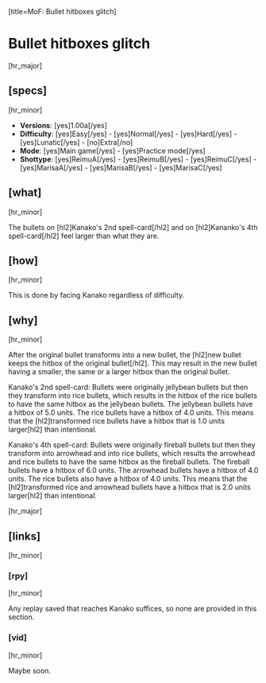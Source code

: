 [title=MoF: Bullet hitboxes glitch]
# Bullet hitboxes glitch

[hr_major] 
## [specs]
[hr_minor]  

* **Versions**: [yes]1.00a[/yes] 
* **Difficulty**: [yes]Easy[/yes] - [yes]Normal[/yes] - [yes]Hard[/yes] - [yes]Lunatic[/yes] - [no]Extra[/no]
* **Mode**: [yes]Main game[/yes] - [yes]Practice mode[/yes]
* **Shottype**: [yes]ReimuA[/yes] - [yes]ReimuB[/yes] - [yes]ReimuC[/yes] - [yes]MarisaA[/yes] - [yes]MarisaB[/yes] - [yes]MarisaC[/yes]

## [what]
[hr_minor]

The bullets on [hl2]Kanako's 2nd spell-card[/hl2] and on [hl2]Kananko's 4th spell-card[/hl2] feel larger than what they are.

## [how]
[hr_minor]

This is done by facing Kanako regardless of difficulty.

## [why]
[hr_minor]

After the original bullet transforms into a new bullet, the [hl2]new bullet keeps the hitbox of the original bullet[/hl2]. This may result in the new bullet having a smaller, the same or a larger hitbox than the original bullet.

Kanako's 2nd spell-card:
Bullets were originally jellybean bullets but then they transform into rice bullets, which results in the hitbox of the rice bullets to have the same hitbox as the jellybean bullets. The jellybean bullets have a hitbox of 5.0 units. The rice bullets have a hitbox of 4.0 units. This means that the [hl2]transformed rice bullets have a hitbox that is 1.0 units larger[hl2] than intentional.

Kanako's 4th spell-card:
Bullets were originally fireball bullets but then they transform into arrowhead and into rice bullets, which results the arrowhead and rice bullets to have the same hitbox as the fireball bullets. The fireball bullets have a hitbox of 6.0 units. The arrowhead bullets have a hitbox of 4.0 units. The rice bullets also have a hitbox of 4.0 units. This means that the [hl2]transformed rice and arrowhead bullets have a hitbox that is 2.0 units larger[hl2] than intentional.

[hr_major]
## [links]
[hr_minor]
### [rpy]
[hr_minor]

Any replay saved that reaches Kanako suffices, so none are provided in this section.

### [vid]
[hr_minor]

Maybe soon.
